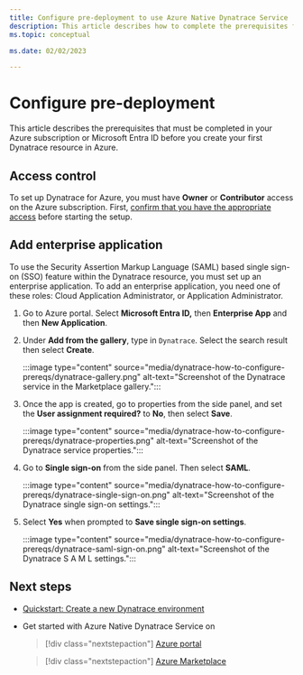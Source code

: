 ```yaml
---
title: Configure pre-deployment to use Azure Native Dynatrace Service
description: This article describes how to complete the prerequisites for Dynatrace on the Azure portal. 
ms.topic: conceptual

ms.date: 02/02/2023

---
```


# Configure pre-deployment

This article describes the prerequisites that must be completed in your Azure subscription or Microsoft Entra ID before you create your first Dynatrace resource in Azure.

## Access control

To set up Dynatrace for Azure, you must have **Owner** or **Contributor** access on the Azure subscription. First, [confirm that you have the appropriate access](../../role-based-access-control/check-access.md) before starting the setup.

## Add enterprise application

To use the Security Assertion Markup Language (SAML) based single sign-on (SSO) feature within the Dynatrace resource, you must set up an enterprise application. To add an enterprise application, you need one of these roles: Cloud Application Administrator, or Application Administrator.

1. Go to Azure portal. Select **Microsoft Entra ID,** then **Enterprise App** and then **New Application**.

1. Under **Add from the gallery**, type in `Dynatrace`. Select the search result then select **Create**.

    :::image type="content" source="media/dynatrace-how-to-configure-prereqs/dynatrace-gallery.png" alt-text="Screenshot of the Dynatrace service in the Marketplace gallery.":::

1. Once the app is created, go to properties from the side panel, and set the **User assignment required?** to **No**, then select **Save**.

    :::image type="content" source="media/dynatrace-how-to-configure-prereqs/dynatrace-properties.png" alt-text="Screenshot of the Dynatrace service properties.":::

1. Go to **Single sign-on** from the side panel. Then select **SAML**.

    :::image type="content" source="media/dynatrace-how-to-configure-prereqs/dynatrace-single-sign-on.png" alt-text="Screenshot of the Dynatrace single sign-on settings.":::

1. Select **Yes** when prompted to **Save single sign-on settings**.

   :::image type="content" source="media/dynatrace-how-to-configure-prereqs/dynatrace-saml-sign-on.png" alt-text="Screenshot of the Dynatrace S A M L settings.":::

## Next steps

- [Quickstart: Create a new Dynatrace environment](dynatrace-create.md)
- Get started with Azure Native Dynatrace Service on

    > [!div class="nextstepaction"]
    > [Azure portal](https://portal.azure.com/#view/HubsExtension/BrowseResource/resourceType/Dynatrace.Observability%2Fmonitors)

    > [!div class="nextstepaction"]
    > [Azure Marketplace](https://azuremarketplace.microsoft.com/marketplace/apps/dynatrace.dynatrace_portal_integration?tab=Overview)
